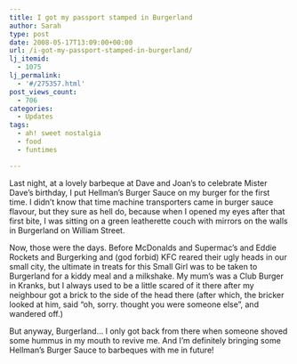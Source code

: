 ```yaml
---
title: I got my passport stamped in Burgerland
author: Sarah
type: post
date: 2008-05-17T13:09:00+00:00
url: /i-got-my-passport-stamped-in-burgerland/
lj_itemid:
  - 1075
lj_permalink:
  - '#/275357.html'
post_views_count:
  - 706
categories:
  - Updates
tags:
  - ah! sweet nostalgia
  - food
  - funtimes

---
```

Last night, at a lovely barbeque at Dave and Joan&#8217;s to celebrate Mister Dave&#8217;s birthday, I put Hellman&#8217;s Burger Sauce on my burger for the first time. I didn&#8217;t know that time machine transporters came in burger sauce flavour, but they sure as hell do, because when I opened my eyes after that first bite, I was sitting on a green leatherette couch with mirrors on the walls in Burgerland on William Street.
  
Now, those were the days. Before McDonalds and Supermac&#8217;s and Eddie Rockets and Burgerking and (god forbid) KFC reared their ugly heads in our small city, the ultimate in treats for this Small Girl was to be taken to Burgerland for a kiddy meal and a milkshake. My mum&#8217;s was a Club Burger in Kranks, but I always used to be a little scared of it there after my neighbour got a brick to the side of the head there (after which, the bricker looked at him, said &#8220;oh, sorry. thought you were someone else&#8221;, and wandered off.)
  
But anyway, Burgerland&#8230; I only got back from there when someone shoved some hummus in my mouth to revive me. And I&#8217;m definitely bringing some Hellman&#8217;s Burger Sauce to barbeques with me in future!